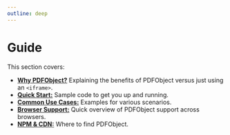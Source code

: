 ```yaml
---
outline: deep
---
```


# Guide

This section covers:

 * [**Why PDFObject?**](/guide/why-pdfobject) Explaining the benefits of PDFObject versus just using an `<iframe>`.
 * [**Quick Start:**](/guide/quick-start) Sample code to get you up and running.
 * [**Common Use Cases:**](/examples/) Examples for various scenarios.
 * [**Browser Support:**](/guide/browser-support) Quick overview of PDFObject support across browsers.
 * [**NPM &amp; CDN:**](/guide/cdn) Where to find PDFObject.
